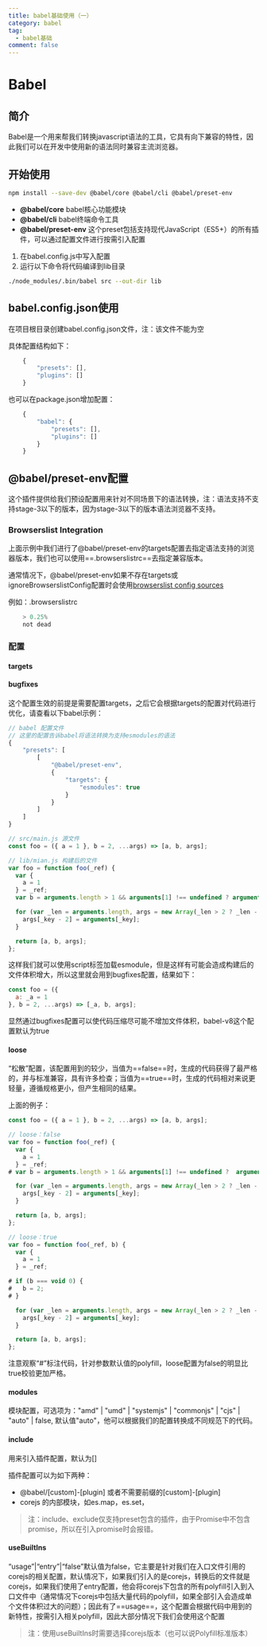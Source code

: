 ```yaml
---
title: babel基础使用（一）
category: babel
tag:
  - babel基础
comment: false
---
```


# Babel
## 简介
Babel是一个用来帮我们转换javascript语法的工具，它具有向下兼容的特性，因此我们可以在开发中使用新的语法同时兼容主流浏览器。
## 开始使用
```bash
npm install --save-dev @babel/core @babel/cli @babel/preset-env
```
- **@babel/core** babel核心功能模块
- **@babel/cli** babel终端命令工具
- **@babel/preset-env** 这个preset包括支持现代JavaScript（ES5+）的所有插件，可以通过配置文件进行按需引入配置

1. 在babel.config.js中写入配置
2. 运行以下命令将代码编译到lib目录
```bash
./node_modules/.bin/babel src --out-dir lib
```

## babel.config.json使用
在项目根目录创建babel.config.json文件，注：该文件不能为空

具体配置结构如下：
```javascript
    {
        "presets": [],
        "plugins": []
    }
```
也可以在package.json增加配置：
```javascript
    {
        "babel": {
            "presets": [],
            "plugins": []
        }
    }
```

## @babel/preset-env配置
这个插件提供给我们预设配置用来针对不同场景下的语法转换，注：语法支持不支持stage-3以下的版本，因为stage-3以下的版本语法浏览器不支持。

### Browserslist Integration
上面示例中我们进行了@babel/preset-env的targets配置去指定语法支持的浏览器版本，我们也可以使用==.browserslistrc==去指定兼容版本。

通常情况下，@babel/preset-env如果不存在targets或ignoreBrowserslistConfig配置时会使用[browserslist config sources](https://github.com/browserslist/browserslist#queries)

例如：.browserslistrc
```javascript
    > 0.25%
    not dead
```

### 配置
#### targets
#### bugfixes
这个配置生效的前提是需要配置targets，之后它会根据targets的配置对代码进行优化，请查看以下babel示例：

```javascript
// babel 配置文件
// 这里的配置告诉babel将语法转换为支持esmodules的语法
{
    "presets": [
        [
            "@babel/preset-env",
            {
                "targets": {
                    "esmodules": true
                }
            }
        ]
    ]
}
```

```javascript
// src/main.js 源文件
const foo = ({ a = 1 }, b = 2, ...args) => [a, b, args];
```

```javascript
// lib/mian.js 构建后的文件
var foo = function foo(_ref) {
  var {
    a = 1
  } = _ref;
  var b = arguments.length > 1 && arguments[1] !== undefined ? arguments[1] : 2;

  for (var _len = arguments.length, args = new Array(_len > 2 ? _len - 2 : 0), _key = 2; _key < _len; _key++) {
    args[_key - 2] = arguments[_key];
  }

  return [a, b, args];
};
```

这样我们就可以使用script标签加载esmodule，但是这样有可能会造成构建后的文件体积增大，所以这里就会用到bugfixes配置，结果如下：

```javascript
const foo = ({
  a: _a = 1
}, b = 2, ...args) => [_a, b, args];
```

显然通过bugfixes配置可以使代码压缩尽可能不增加文件体积，babel-v8这个配置默认为true

#### loose
“松散”配置，该配置用到的较少，当值为==false==时，生成的代码获得了最严格的，并与标准兼容，具有许多检查；当值为==true==时，生成的代码相对来说更轻量，遵循规格更小，但产生相同的结果。

上面的例子：
```javascript
const foo = ({ a = 1 }, b = 2, ...args) => [a, b, args];
```

```javascript
// loose：false
var foo = function foo(_ref) {
  var {
    a = 1
  } = _ref;
# var b = arguments.length > 1 && arguments[1] !== undefined ?  arguments[1] : 2;

  for (var _len = arguments.length, args = new Array(_len > 2 ? _len - 2 : 0), _key = 2; _key < _len; _key++) {
    args[_key - 2] = arguments[_key];
  }

  return [a, b, args];
};
```

```javascript
// loose：true
var foo = function foo(_ref, b) {
  var {
    a = 1
  } = _ref;

# if (b === void 0) {
#   b = 2;
# }

  for (var _len = arguments.length, args = new Array(_len > 2 ? _len - 2 : 0), _key = 2; _key < _len; _key++) {
    args[_key - 2] = arguments[_key];
  }

  return [a, b, args];
};
```

注意观察“#”标注代码，针对参数默认值的polyfill，loose配置为false的明显比true校验更加严格。

#### modules
模块配置，可选项为："amd" | "umd" | "systemjs" | "commonjs" | "cjs" | "auto" | false, 默认值"auto"，他可以根据我们的配置转换成不同规范下的代码。

#### include
用来引入插件配置，默认为[]

插件配置可以为如下两种：
- @babel/[custom]-[plugin] 或者不需要前缀的[custom]-[plugin]
- corejs 的内部模块，如es.map，es.set，

> 注：include、exclude仅支持preset包含的插件，由于Promise中不包含promise，所以在引入promise时会报错。

#### useBuiltIns
“usage”|“entry”|“false”默认值为false，它主要是针对我们在入口文件引用的corejs的相关配置，默认情况下，如果我们引入的是corejs，转换后的文件就是corejs，如果我们使用了entry配置，他会将corejs下包含的所有polyfill引入到入口文件中（通常情况下corejs中包括大量代码的polyfill，如果全部引入会造成单个文件体积过大的问题）；因此有了==usage==，这个配置会根据代码中用到的新特性，按需引入相关polyfill，因此大部分情况下我们会使用这个配置

> 注：使用useBuiltIns时需要选择corejs版本（也可以说Polyfill标准版本）